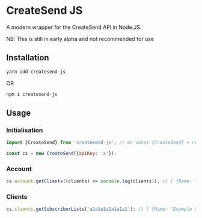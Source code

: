 # CreateSend JS

A modern wrapper for the CreateSend API in Node.JS.

NB: This is still in early alpha and not recommended for use

## Installation

```bash
yarn add createsend-js
```

OR

```bash
npm i createsend-js
```

## Usage

### Initialisation

```javascript
import {CreateSend} from 'createsend-js'; // or const {CreateSend} = require('createsend-js')

const cs = new CreateSend({apiKey: 'x'});
```

### Account

```javascript
cs.account.getClients((clients) => console.log(clients)); // [ {Name: "Example", ClientID: 'a1a1a1a1a1a1a1' } ]
```

### Clients

```javascript
cs.clients.getSubscriberLists('a1a1a1a1a1a1a1'); // [ {Name: "Example List", ClientID: 'a1a1a1a1a1a1a1' } ]
```
